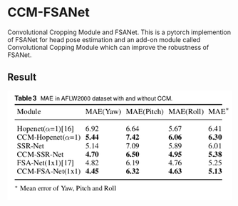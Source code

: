 # CCM-FSANet
Convolutional Cropping Module and FSANet. This is a pytorch implemention of FSANet for head pose estimation and an add-on module called Convolutional Copping Module which can improve the robustness of FSANet.
## Result
![Result](result_aflw2000.png)
